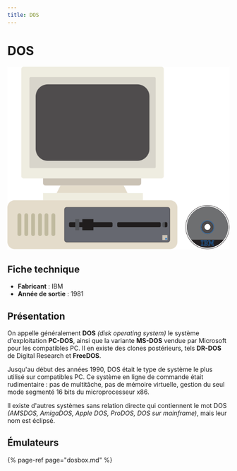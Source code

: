 ```yaml
---
title: DOS
---
```


# DOS

![](/migration-images/emulateurs/ordinosaures/dos/consolegame.svg)

## Fiche technique

* **Fabricant** : IBM
* **Année de sortie** : 1981

## Présentation

On appelle généralement **DOS** _\(disk operating system\)_ le système d'exploitation **PC-DOS**, ainsi que la variante **MS-DOS** vendue par Microsoft pour les compatibles PC. Il en existe des clones postérieurs, tels **DR-DOS** de Digital Research et **FreeDOS**.

Jusqu'au début des années 1990, DOS était le type de système le plus utilisé sur compatibles PC. Ce système en ligne de commande était rudimentaire : pas de multitâche, pas de mémoire virtuelle, gestion du seul mode segmenté 16 bits du microprocesseur x86.

Il existe d'autres systèmes sans relation directe qui contiennent le mot DOS _\(AMSDOS, AmigaDOS, Apple DOS, ProDOS, DOS sur mainframe\)_, mais leur nom est éclipsé.

## Émulateurs

{% page-ref page="dosbox.md" %}

